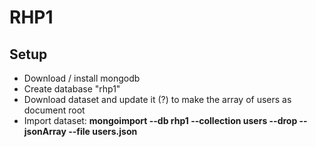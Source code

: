 # RHP1

## Setup

* Download / install mongodb
* Create database "rhp1"
* Download dataset and update it (?) to make the array of users as document root
* Import dataset: **mongoimport --db rhp1 --collection users --drop --jsonArray --file users.json**
